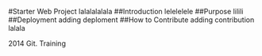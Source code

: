 #Starter Web Project
lalalalalala
##Introduction
lelelelele
##Purpose
lilili
##Deployment
adding deploment
##How to Contribute
adding contribution lalala

2014 Git. Training
